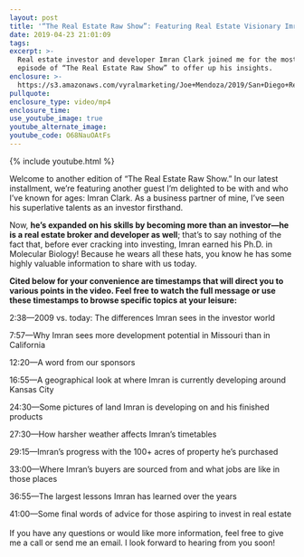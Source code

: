 ```yaml
---
layout: post
title: '“The Real Estate Raw Show”: Featuring Real Estate Visionary Imran Clark'
date: 2019-04-23 21:01:09
tags:
excerpt: >-
  Real estate investor and developer Imran Clark joined me for the most recent
  episode of “The Real Estate Raw Show” to offer up his insights.
enclosure: >-
  https://s3.amazonaws.com/vyralmarketing/Joe+Mendoza/2019/San+Diego+Real+Estate-+Imran+Clark.mp4
pullquote:
enclosure_type: video/mp4
enclosure_time:
use_youtube_image: true
youtube_alternate_image:
youtube_code: O68NauOAtFs
---
```


{% include youtube.html %}

Welcome to another edition of “The Real Estate Raw Show.” In our latest installment, we’re featuring another guest I’m delighted to be with and who I’ve known for ages: Imran Clark. As a business partner of mine, I’ve seen his superlative talents as an investor firsthand.&nbsp;

Now, **he’s expanded on his skills by becoming more than an investor—he is a real estate broker and developer as well**; that’s to say nothing of the fact that, before ever cracking into investing, Imran earned his Ph.D. in Molecular Biology\! Because he wears all these hats, you know he has some highly valuable information to share with us today. &nbsp;

**Cited below for your convenience are timestamps that will direct you to various points in the video. Feel free to watch the full message or use these timestamps to browse specific topics at your leisure:&nbsp;**

2:38—2009 vs. today: The differences Imran sees in the investor world

7:57—Why Imran sees more development potential in Missouri than in California&nbsp;

12:20—A word from our sponsors&nbsp;

16:55—A geographical look at where Imran is currently developing around Kansas City

24:30—Some pictures of land Imran is developing on and his finished products&nbsp;

27:30—How harsher weather affects Imran’s timetables&nbsp;

29:15—Imran’s progress with the 100+ acres of property he’s purchased

33:00—Where Imran’s buyers are sourced from and what jobs are like in those places

36:55—The largest lessons Imran has learned over the years&nbsp;

41:00—Some final words of advice for those aspiring to invest in real estate<br><br>If you have any questions or would like more information, feel free to give me a call or send me an email. I look forward to hearing from you soon\!&nbsp;<br>&nbsp;

&nbsp;